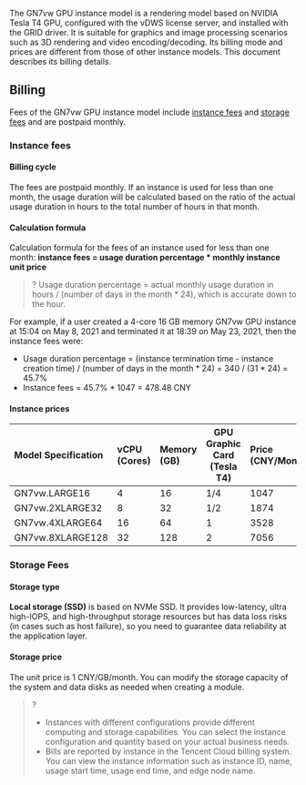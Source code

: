 The GN7vw GPU instance model is a rendering model based on NVIDIA Tesla T4 GPU, configured with the vDWS license server, and installed with the GRID driver. It is suitable for graphics and image processing scenarios such as 3D rendering and video encoding/decoding. Its billing mode and prices are different from those of other instance models. This document describes its billing details.

## Billing
Fees of the GN7vw GPU instance model include [instance fees](#instancePrice) and [storage fees](#storagePrice) and are postpaid monthly.

### Instance fees[](id:instancePrice)

#### Billing cycle
The fees are postpaid monthly. If an instance is used for less than one month, the usage duration will be calculated based on the ratio of the actual usage duration in hours to the total number of hours in that month.

#### Calculation formula
Calculation formula for the fees of an instance used for less than one month: **instance fees = usage duration percentage * monthly instance unit price**
>? Usage duration percentage = actual monthly usage duration in hours / (number of days in the month * 24), which is accurate down to the hour.
>
For example, if a user created a 4-core 16 GB memory GN7vw GPU instance at 15:04 on May 8, 2021 and terminated it at 18:39 on May 23, 2021, then the instance fees were:

 - Usage duration percentage = (instance termination time - instance creation time) / (number of days in the month * 24) = 340 / (31 * 24) = 45.7%
 - Instance fees = 45.7% * 1047 = 478.48 CNY

#### Instance prices
<table>
<thead>
<tr>
<th align="left">Model Specification</th>
<th align="left">vCPU (Cores)</th>
<th align="left">Memory (GB)</th>
<th>GPU Graphic Card (Tesla T4)</th>
<th align="left">Price (CNY/Month)</th>
</tr>
</thead>
<tbody><tr>
<td align="left">GN7vw.LARGE16</td>
<td align="left">4</td>
<td align="left">16</td>
<td>1/4</td>
<td align="left">1047</td>
</tr>
<tr>
<td align="left">GN7vw.2XLARGE32</td>
<td align="left">8</td>
<td align="left">32</td>
<td>1/2</td>
<td align="left">1874</td>
</tr>
<tr>
<td align="left">GN7vw.4XLARGE64</td>
<td align="left">16</td>
<td align="left">64</td>
<td>1</td>
<td align="left">3528</td>
</tr>
<tr>
<td align="left">GN7vw.8XLARGE128</td>
<td align="left">32</td>
<td align="left">128</td>
<td>2</td>
<td align="left">7056</td>
</tr>
</tbody></table>

### Storage Fees[](id:storagePrice)

#### Storage type
**Local storage (SSD)** is based on NVMe SSD. It provides low-latency, ultra high-IOPS, and high-throughput storage resources but has data loss risks (in cases such as host failure), so you need to guarantee data reliability at the application layer.

#### Storage price
The unit price is 1 CNY/GB/month. You can modify the storage capacity of the system and data disks as needed when creating a module.


>?
>- Instances with different configurations provide different computing and storage capabilities. You can select the instance configuration and quantity based on your actual business needs.
>- Bills are reported by instance in the Tencent Cloud billing system. You can view the instance information such as instance ID, name, usage start time, usage end time, and edge node name.

